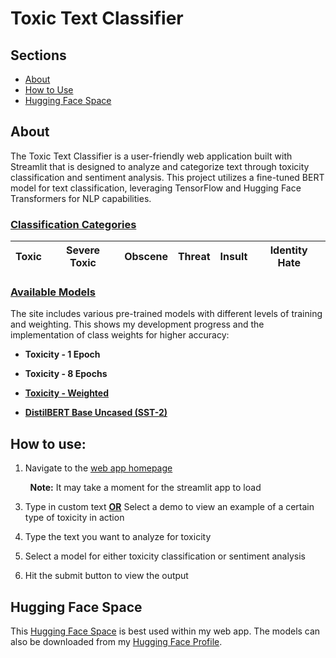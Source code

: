 # Toxic Text Classifier

## Sections

- [About](#about)
- [How to Use](#usage)
- [Hugging Face Space](#space)

## About <a id="about"></a>

The Toxic Text Classifier is a user-friendly web application built with Streamlit that is designed to analyze and categorize text through toxicity classification and sentiment analysis. This project utilizes a fine-tuned BERT model for text classification, leveraging TensorFlow and Hugging Face Transformers for NLP capabilities.

### <ins> Classification Categories </ins>

| Toxic | Severe Toxic | Obscene | Threat | Insult | Identity Hate |
| -------- | -------- | -------- | -------- | -------- | -------- |

### <ins> Available Models </ins>

The site includes various pre-trained models with different levels of training and weighting. This shows my development progress and the implementation of class weights for higher accuracy:

- **Toxicity - 1 Epoch**

- **Toxicity - 8 Epochs**

- **[Toxicity - Weighted](https://huggingface.co/RobCaamano/toxicity_weighted)**

- **[DistilBERT Base Uncased (SST-2)](https://huggingface.co/distilbert/distilbert-base-uncased-finetuned-sst-2-english)**

## How to use: <a id="usage"></a>

1. Navigate to the [web app homepage](https://sites.google.com/view/detecting-toxicity-in-text/home)

&nbsp;&nbsp;&nbsp;&nbsp;&nbsp;&nbsp;&nbsp;&nbsp;**Note:** It may take a moment for the streamlit app to load

3. Type in custom text <ins>**OR**</ins> Select a demo to view an example of a certain type of toxicity in action

4. Type the text you want to analyze for toxicity

5. Select a model for either toxicity classification or sentiment analysis

6. Hit the submit button to view the output

## Hugging Face Space <a id="space"></a>

This [Hugging Face Space](https://huggingface.co/spaces/RobCaamano/Finetuning_Language_Models-Toxic_Tweets) is best used within my web app. The models can also be downloaded from my [Hugging Face Profile](https://huggingface.co/RobCaamano).
